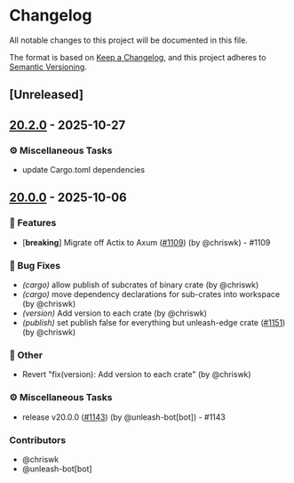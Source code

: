 # Changelog

All notable changes to this project will be documented in this file.

The format is based on [Keep a Changelog](https://keepachangelog.com/en/1.0.0/),
and this project adheres to [Semantic Versioning](https://semver.org/spec/v2.0.0.html).

## [Unreleased]

## [20.2.0](https://github.com/Unleash/unleash-edge/compare/unleash-edge-feature-cache-v20.1.0...unleash-edge-feature-cache-v20.2.0) - 2025-10-27

### ⚙️ Miscellaneous Tasks
- update Cargo.toml dependencies

## [20.0.0](https://github.com/Unleash/unleash-edge/releases/tag/unleash-edge-feature-cache-v20.0.0) - 2025-10-06

### 🚀 Features
- [**breaking**] Migrate off Actix to Axum ([#1109](https://github.com/unleash/unleash-edge/issues/1109)) (by @chriswk) - #1109

### 🐛 Bug Fixes
- *(cargo)* allow publish of subcrates of binary crate (by @chriswk)
- *(cargo)* move dependency declarations for sub-crates into workspace (by @chriswk)
- *(version)* Add version to each crate (by @chriswk)
- *(publish)* set publish false for everything but unleash-edge crate ([#1151](https://github.com/unleash/unleash-edge/issues/1151)) (by @chriswk)

### 💼 Other
- Revert "fix(version): Add version to each crate" (by @chriswk)

### ⚙️ Miscellaneous Tasks
- release v20.0.0 ([#1143](https://github.com/unleash/unleash-edge/issues/1143)) (by @unleash-bot[bot]) - #1143

### Contributors

* @chriswk
* @unleash-bot[bot]
